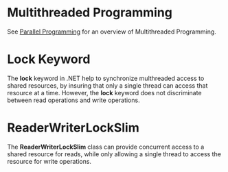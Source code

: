 # Multithreaded Programming
See [Parallel Programming](/docs/The-Basics/Parallel-Programming.md) for an overview of Multithreaded Programming.

# Lock Keyword
The **lock** keyword in .NET help to synchronize multhreaded access to shared resources, by insuring that only a single thread can access that resource at a time.  However, the **lock** keyword does not discriminate between read operations and write operations.  

# ReaderWriterLockSlim
The **ReaderWriterLockSlim** class can provide concurrent access to a shared resource for reads, while only allowing a single thread to access the resource for write operations.
